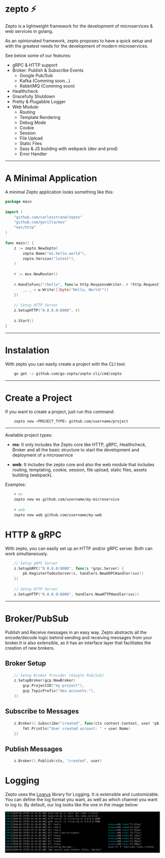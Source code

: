 # zepto ⚡️

Zepto is a lightweight framework for the development of microservices & web services in golang.

As an opinionated framework, zepto proposes to have a quick setup and with the greatest needs for the development of modern microservices.

See below some of our features:

- gRPC & HTTP support
- Broker: Publish & Subscribe Events
    - Google Pub/Sub
    - Kafka (Comming soon...)
    - RabbitMQ (Comming soon)
- Healthcheck
- Gracefully Shutdown
- Pretty & Plugabble Logger
- Web Module:
    - Routing
    - Template Rendering
    - Debug Mode
    - Cookie
    - Session
    - File Upload
    - Static Files
    - Sass & JS building with webpack (dev and prod)
    - Error Handler


----

# A Minimal Application

A minimal Zepto application looks something like this:

```go
package main

import (
	"github.com/carlosstrand/zepto"
	"github.com/gorilla/mux"
	"net/http"
)

func main() {
	z := zepto.NewZepto(
		zepto.Name("ms.hello.world"),
		zepto.Version("latest"),
	)

	r := mux.NewRouter()

	r.HandleFunc("/hello", func(w http.ResponseWriter, r *http.Request) {
		_, _ = w.Write([]byte("Hello, World!"))
	})

	// Setup HTTP Server
	z.SetupHTTP("0.0.0.0:8000", r)

	z.Start()
}
```

---

# Instalation

With zepto you can easily create a project with the CLI tool:

```bash
    go get -u github.com/go-zepto/zepto-cli/cmd/zepto
```

---

# Create a Project

If you want to create a project, just run this command:

```bash
    zepto new <PROJECT_TYPE> github.com/username/project
```

---

Available project types:

- **ms**: It only includes the Zepto core like HTTP, gRPC, Healthcheck, Broker and all the basic structure to start the development and deployment of a microservice

- **web**: It includes the zepto core and also the web module that includes routing, templating, cookie, session, file upload, static files, assets building (webpack).

Examples:
          
```bash
    # ms
    zepto new ms github.com/username/my-microservice

    # web
    zepto new web github.com/username/my-web
```



# HTTP & gRPC 

With zepto, you can easily set up an HTTP and/or gRPC server. Both can work simultaneously.

```go
	// Setup gRPC Server
	z.SetupGRPC("0.0.0.0:9000", func(s *grpc.Server) {
		pb.RegisterTodosServer(s, handlers.NewGRPCHandler(svc))
	})

	// Setup HTTP Server
	z.SetupHTTP("0.0.0.0:8000", handlers.NewHTTPHandler(svc))
```


---- 

# Broker/PubSub

Publish and Receive messages in an easy way. Zepto abstracts all the encode/decode logic behind sending and receiving messages from your broker.It is also extensible, as it has an interface layer that facilitates the creation of new brokers.

## Broker Setup

```go
	// Setup Broker Provider (Google Pub/Sub)
	z.SetupBroker(gcp.NewBroker(
		gcp.ProjectID("my-project"),
		gcp.TopicPrefix("dev.accounts."),
	))
```

## Subscribe to Messages

```go
	z.Broker().Subscribe("created", func(ctx context.Context, user *pb.User) {
        fmt.Println("User created account: " + user.Name)
    })
```

## Publish Messages

```go
    z.Broker().Publish(ctx, "created", user)
```

# Logging

Zepto uses the [Logrus](https://github.com/sirupsen/logrus) library for Logging. It is extensible and customizable. You can define the log format you want, as well as which channel you want to log to. By default, our log looks like the one in the image below:

![logger](logger.png)